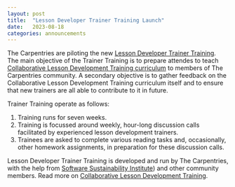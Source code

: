 ```yaml
---
layout: post
title:  "Lesson Developer Trainer Training Launch"
date:   2023-08-18
categories: announcements
---
```


The Carpentries are piloting the new [Lesson Developer Trainer Training](https://github.com/carpentries/lessondev-trainer-training). The main objective of the Trainer Training is to prepare 
attendes to teach [Collaborative Lesson Development Training curriculum](https://carpentries.github.io/lesson-development-training/) to members of The Carpentries community. 
A secondary objective is to gather feedback on the Collaborative Lesson Development Training curriculum itself and to ensure that new trainers are all able to contribute to it in future. 

Trainer Training operate as follows:

1. Training runs for seven weeks. 
2. Training is focussed around weekly, hour-long discussion calls facilitated by experienced lesson development trainers.
3. Trainees are asked to complete various reading tasks and, occasionally, other homework assignments, in preparation for these discussion calls.

Lesson Developer Trainer Training is developed and run by The Carpentries, with the help from 
[Software Sustainability Institute](https://esciencelab.org.uk/projects/ssi/)) and other community members. Read more on [Collaborative Lesson Development Training](https://esciencelab.org.uk/announcements/2023/04/14/collaborative-lesson-development-training/).

